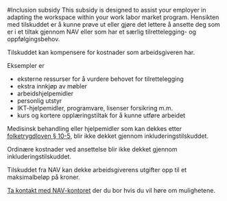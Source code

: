 #Inclusion subsidy 
This subsidy is designed to assist your employer in adapting the workspace within your work labor market program.
Hensikten med tilskuddet er å kunne prøve ut eller gjøre det lettere å ansette deg som er i et tiltak gjennom NAV eller som har et særlig tilrettelegging- og oppfølgingsbehov.

 Tilskuddet kan kompensere for kostnader som arbeidsgiveren har.

 Eksempler er

 * eksterne ressurser for å vurdere behovet for tilrettelegging
* ekstra innkjøp av møbler
* arbeidshjelpemidler
* personlig utstyr
* IKT-hjelpemidler, programvare, lisenser forsikring m.m.
* kurs og kortere opplæringstiltak for å kunne utføre arbeidet

 Medisinsk behandling eller hjelpemidler som kan dekkes etter [folketrygdloven § 10-5](https://lovdata.no/nav/folketrygdloven/kap10/%C2%A710-5), blir ikke dekket gjennom inkluderingstilskuddet.

 Ordinære kostnader ved ansettelse blir ikke dekket gjennom inkluderingstilskuddet.

 Tilskuddet fra NAV kan dekke arbeidsgiverens utgifter opp til et maksimalbeløp på  kroner.

[Ta kontakt med NAV-kontoret](/no/nav-og-samfunn/kontakt-nav/relatert-informasjon/finn-ditt-nav-kontor) der du bor hvis du vil høre om mulighetene.

 